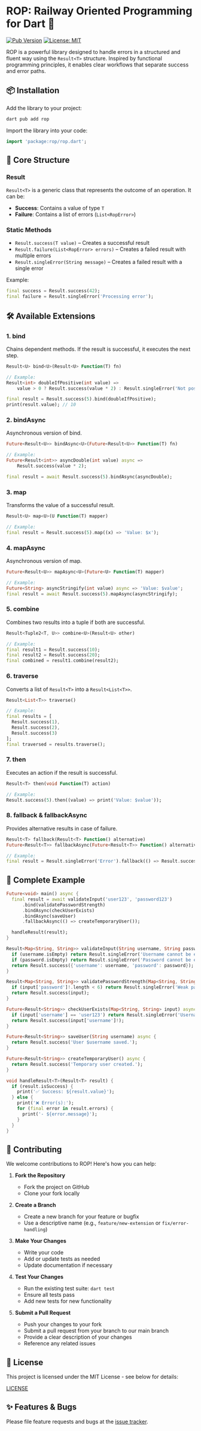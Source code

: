 # ROP: Railway Oriented Programming for Dart 🚂

[![Pub Version](https://img.shields.io/pub/v/rop.svg)](https://pub.dev/packages/rop)
[![License: MIT](https://img.shields.io/badge/License-MIT-yellow.svg)](https://opensource.org/licenses/MIT)

ROP is a powerful library designed to handle errors in a structured and fluent way using the `Result<T>` structure. Inspired by functional programming principles, it enables clear workflows that separate success and error paths.

## 📦 Installation

Add the library to your project:

```bash
dart pub add rop
```

Import the library into your code:

```dart
import 'package:rop/rop.dart';
```

## 🚀 Core Structure

### Result<T>

`Result<T>` is a generic class that represents the outcome of an operation. It can be:

- **Success**: Contains a value of type `T`
- **Failure**: Contains a list of errors (`List<RopError>`)

### Static Methods

- `Result.success(T value)` – Creates a successful result
- `Result.failure(List<RopError> errors)` – Creates a failed result with multiple errors
- `Result.singleError(String message)` – Creates a failed result with a single error

Example:

```dart
final success = Result.success(42);
final failure = Result.singleError('Processing error');
```

## 🛠 Available Extensions

### 1. bind

Chains dependent methods. If the result is successful, it executes the next step.

```dart
Result<U> bind<U>(Result<U> Function(T) fn)

// Example:
Result<int> doubleIfPositive(int value) =>
    value > 0 ? Result.success(value * 2) : Result.singleError('Not positive');

final result = Result.success(5).bind(doubleIfPositive);
print(result.value); // 10
```

### 2. bindAsync

Asynchronous version of bind.

```dart
Future<Result<U>> bindAsync<U>(Future<Result<U>> Function(T) fn)

// Example:
Future<Result<int>> asyncDouble(int value) async =>
    Result.success(value * 2);

final result = await Result.success(5).bindAsync(asyncDouble);
```

### 3. map

Transforms the value of a successful result.

```dart
Result<U> map<U>(U Function(T) mapper)

// Example:
final result = Result.success(5).map((x) => 'Value: $x');
```

### 4. mapAsync

Asynchronous version of map.

```dart
Future<Result<U>> mapAsync<U>(Future<U> Function(T) mapper)

// Example:
Future<String> asyncStringify(int value) async => 'Value: $value';
final result = await Result.success(5).mapAsync(asyncStringify);
```

### 5. combine

Combines two results into a tuple if both are successful.

```dart
Result<Tuple2<T, U>> combine<U>(Result<U> other)

// Example:
final result1 = Result.success(10);
final result2 = Result.success(20);
final combined = result1.combine(result2);
```

### 6. traverse

Converts a list of `Result<T>` into a `Result<List<T>>`.

```dart
Result<List<T>> traverse()

// Example:
final results = [
  Result.success(1),
  Result.success(2),
  Result.success(3)
];
final traversed = results.traverse();
```

### 7. then

Executes an action if the result is successful.

```dart
Result<T> then(void Function(T) action)

// Example:
Result.success(5).then((value) => print('Value: $value'));
```

### 8. fallback & fallbackAsync

Provides alternative results in case of failure.

```dart
Result<T> fallback(Result<T> Function() alternative)
Future<Result<T>> fallbackAsync(Future<Result<T>> Function() alternative)

// Example:
final result = Result.singleError('Error').fallback(() => Result.success(42));
```

## 🎯 Complete Example

```dart
Future<void> main() async {
  final result = await validateInput('user123', 'password123')
      .bind(validatePasswordStrength)
      .bindAsync(checkUserExists)
      .bindAsync(saveUser)
      .fallbackAsync(() => createTemporaryUser());

  handleResult(result);
}

Result<Map<String, String>> validateInput(String username, String password) {
  if (username.isEmpty) return Result.singleError('Username cannot be empty.');
  if (password.isEmpty) return Result.singleError('Password cannot be empty.');
  return Result.success({'username': username, 'password': password});
}

Result<Map<String, String>> validatePasswordStrength(Map<String, String> input) {
  if (input['password']!.length < 6) return Result.singleError('Weak password.');
  return Result.success(input);
}

Future<Result<String>> checkUserExists(Map<String, String> input) async {
  if (input['username'] == 'user123') return Result.singleError('Username already exists.');
  return Result.success(input['username']!);
}

Future<Result<String>> saveUser(String username) async {
  return Result.success('User $username saved.');
}

Future<Result<String>> createTemporaryUser() async {
  return Result.success('Temporary user created.');
}

void handleResult<T>(Result<T> result) {
  if (result.isSuccess) {
    print('✅ Success: ${result.value}');
  } else {
    print('❌ Error(s):');
    for (final error in result.errors) {
      print('- ${error.message}');
    }
  }
}
```

## 🤝 Contributing

We welcome contributions to ROP! Here's how you can help:

1. **Fork the Repository**

   - Fork the project on GitHub
   - Clone your fork locally

2. **Create a Branch**

   - Create a new branch for your feature or bugfix
   - Use a descriptive name (e.g., `feature/new-extension` or `fix/error-handling`)

3. **Make Your Changes**

   - Write your code
   - Add or update tests as needed
   - Update documentation if necessary

4. **Test Your Changes**

   - Run the existing test suite: `dart test`
   - Ensure all tests pass
   - Add new tests for new functionality

5. **Submit a Pull Request**
   - Push your changes to your fork
   - Submit a pull request from your branch to our main branch
   - Provide a clear description of your changes
   - Reference any related issues

## 📄 License

This project is licensed under the MIT License - see below for details:

[LICENSE](./LICENSE)

## ✨ Features & Bugs

Please file feature requests and bugs at the [issue tracker](link-to-your-repository/issues).
